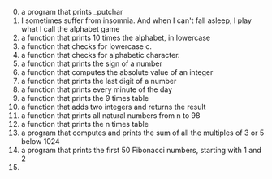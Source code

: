 0. a program that prints _putchar
1. I sometimes suffer from insomnia. And when I can't fall asleep, I play what I call the alphabet game
2. a function that prints 10 times the alphabet, in lowercase
3. a function that checks for lowercase c.
4. a function that checks for alphabetic character.
5. a function that prints the sign of a number
6. a function that computes the absolute value of an integer
7. a function that prints the last digit of a number
8. a function that prints every minute of the day
9. a function that prints the 9 times table
10. a function that adds two integers and returns the result
11. a function that prints all natural numbers from n to 98
12. a function that prints the n times table
13. a program that computes and prints the sum of all the multiples of 3 or 5 below 1024
14. a program that prints the first 50 Fibonacci numbers, starting with 1 and 2
15.    

